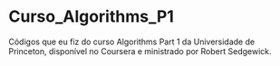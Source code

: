 # Curso_Algorithms_P1

Códigos que eu fiz do curso Algorithms Part 1 da Universidade de Princeton, disponível no Coursera e ministrado por Robert Sedgewick.